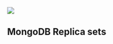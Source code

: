 <img src="https://user-images.githubusercontent.com/43048524/214066603-0a8d40a0-89d6-4479-ac6b-25ccd31820bc.png" />

## MongoDB Replica sets
